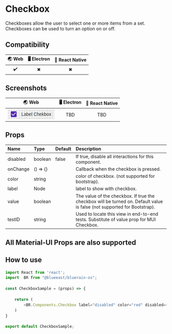 # Checkbox

Checkboxes allow the user to select one or more items from a set. Checkboxes can be used to turn an option on or off.

## Compatibility

| 🌏 Web | 🖥 Electron | 📱 React Native |
| :----: | :---------: | :-------------: |
| ✔️     | ✖           | ✖             |

## Screenshots

| 🌏 Web | 🖥 Electron | 📱 React Native |
| :---: | :--------: | :------------: |
| ![web image](./screenshots/Checkbox.png)  |    TBD   |  TBD |

## Props

| Name | Type | Default | Description |
|:-----|:-----|:--------|:------------|
| disabled | boolean | false | If true, disable all interactions for this component. |
| onChange | () => {} |  | Callback when the checkbox is pressed. |
| color | string | | color of checkbox. (not supported for bootstrap). |
| label | Node |  | label to show with checkbox. |
| value | boolean | | The value of the checkbox. If true the checkbox will be turned on. Default value is false (not supported for Bootstrap). |
| testID | string | | Used to locate this view in end-to-end tests. Substitute of value prop for MUI Checkbox. |

## All Material-UI Props are also supported

## How to use

```JavaScript
import React from 'react';
import  BR from "@blueeast/bluerain-os";

const CheckboxSample = (props) => {

    return (
        <BR.Components.Checkbox label="disabled" color="red" disabled={true} value={false}  />
    )
}

export default CheckboxSample;
```
